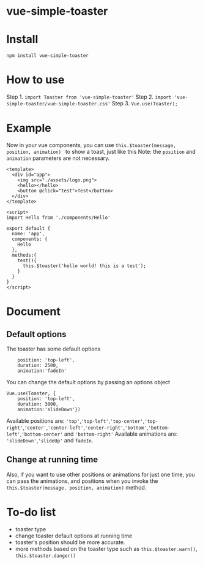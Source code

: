 # vue-simple-toaster
# Install
`npm install vue-simple-toaster`
# How to use
Step 1. `import Toaster from 'vue-simple-toaster'`
Step 2. `import 'vue-simple-toaster/vue-simple-toaster.css'`
Step 3. `Vue.use(Toaster);`
# Example
Now in your vue components, you can use `this.$toaster(message, position, animation) ` to show a toast, just like this
Note: the `position` and `animation` parameters are not necessary.
```
<template>
  <div id="app">
    <img src="./assets/logo.png">
    <hello></hello>
    <button @click="test">Test</button>
  </div>
</template>

<script>
import Hello from './components/Hello'

export default {
  name: 'app',
  components: {
    Hello
  },
  methods:{
    test(){
      this.$toaster('hello world! this is a test');
    }
  }
}
</script>
```
# Document
## Default options
The toaster has some default options
```
    position: 'top-left',
    duration: 2500,
    animation:'fadeIn'
```
You can change the default options by passing an options object
```
Vue.use(Toaster, {
    position: 'top-left',
    duration: 3000,
    animation:'slideDown'})
```   
Available positions are: `'top'`,`'top-left'`,`'top-center'`,`'top-right'`,`'center'`,`'center-left'`,`'center-right'`,`'bottom'`,`'bottom-left'`,`'bottom-center'` and `'bottom-right'`
Available animations are: `'slideDown'`,`'slideUp'` and `fadeIn`.
## Change at running time
Also, if you want to use other positions or animations for just one time, you can pass the animations, and positions when you invoke the `this.$toaster(message, position, animation)` method. 
# To-do list
- toaster type
- change toaster default options at running time
- toaster's position should be more accurate.
- more methods based on the toaster type such as `this.$toaster.warn()`, `this.$toaster.danger()`

